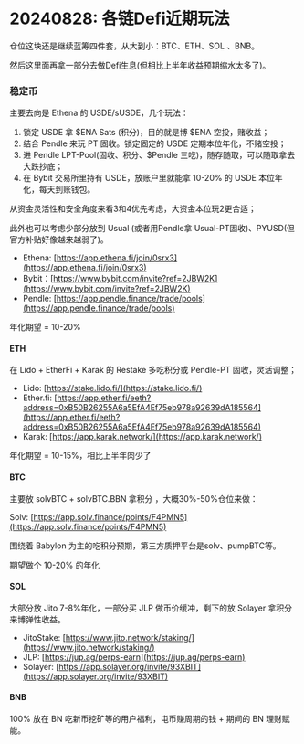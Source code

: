 # 20240828: 各链Defi近期玩法

仓位这块还是继续蓝筹四件套，从大到小：BTC、ETH、SOL 、BNB。

然后这里面再拿一部分去做Defi生息(但相比上半年收益预期缩水太多了)。

### 稳定币

主要去向是 Ethena 的 USDE/sUSDE，几个玩法：

1. 锁定 USDE 拿 $ENA Sats (积分)，目的就是博 $ENA  空投，赌收益；
2. 结合 Pendle 来玩 PT 固收。锁定固定的 USDE 定期本位年化，不赌空投；
3. 进 Pendle LPT-Pool(固收、积分、$Pendle 三吃)，随存随取，可以随取拿去大跌抄底；
4. 在 Bybit 交易所里持有 USDE，放账户里就能拿 10-20% 的 USDE 本位年化，每天到账钱包。

从资金灵活性和安全角度来看3和4优先考虑，大资金本位玩2更合适；

此外也可以考虑少部分放到 Usual (或者用Pendle拿 Usual-PT固收)、PYUSD(但官方补贴好像越来越弱了)。

* Ethena: [https://app.ethena.fi/join/0srx3](https://app.ethena.fi/join/0srx3)
* Bybit：[https://www.bybit.com/invite?ref=2JBW2K](https://www.bybit.com/invite?ref=2JBW2K)
* Pendle: [https://app.pendle.finance/trade/pools](https://app.pendle.finance/trade/pools)

年化期望 = 10-20%

#### ETH&#x20;

在 Lido + EtherFi + Karak 的 Restake 多吃积分或 Pendle-PT 固收，灵活调整；

* Lido: [https://stake.lido.fi/](https://stake.lido.fi/)
* Ether.fi: [https://app.ether.fi/eeth?address=0xB50B26255A6a5EfA4Ef75eb978a92639dA185564](https://app.ether.fi/eeth?address=0xB50B26255A6a5EfA4Ef75eb978a92639dA185564)
* Karak: [https://app.karak.network/](https://app.karak.network/)

年化期望 = 10-15%，相比上半年肉少了

#### BTC&#x20;

主要放 solvBTC + solvBTC.BBN 拿积分 ，大概30%-50%仓位来做：

Solv: [https://app.solv.finance/points/F4PMN5](https://app.solv.finance/points/F4PMN5)

围绕着 Babylon 为主的吃积分预期，第三方质押平台是solv、pumpBTC等。

期望做个 10-20% 的年化

#### SOL&#x20;

大部分放 Jito 7-8%年化，一部分买 JLP 做币价缓冲，剩下的放 Solayer 拿积分来博弹性收益。

* JitoStake: [https://www.jito.network/staking/](https://www.jito.network/staking/)
* JLP: [https://jup.ag/perps-earn](https://jup.ag/perps-earn)
* Solayer: [https://app.solayer.org/invite/93XBIT](https://app.solayer.org/invite/93XBIT)

#### BNB&#x20;

100% 放在 BN 吃新币挖矿等的用户福利，屯币赚周期的钱 + 期间的 BN 理财赋能。

####
